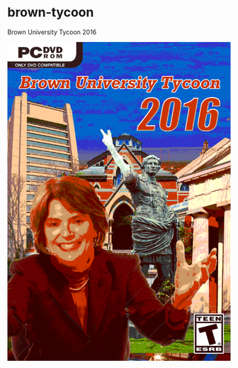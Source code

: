 # brown-tycoon
Brown University Tycoon 2016

![DVD Box](https://raw.githubusercontent.com/chen-ye/brown-tycoon/master/static/Visual/Box-Art-Low.png)
